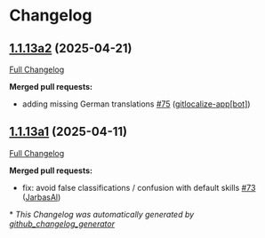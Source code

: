 # Changelog

## [1.1.13a2](https://github.com/OpenVoiceOS/ovos-ocp-pipeline-plugin/tree/1.1.13a2) (2025-04-21)

[Full Changelog](https://github.com/OpenVoiceOS/ovos-ocp-pipeline-plugin/compare/1.1.13a1...1.1.13a2)

**Merged pull requests:**

- adding missing German translations [\#75](https://github.com/OpenVoiceOS/ovos-ocp-pipeline-plugin/pull/75) ([gitlocalize-app[bot]](https://github.com/apps/gitlocalize-app))

## [1.1.13a1](https://github.com/OpenVoiceOS/ovos-ocp-pipeline-plugin/tree/1.1.13a1) (2025-04-11)

[Full Changelog](https://github.com/OpenVoiceOS/ovos-ocp-pipeline-plugin/compare/1.1.12...1.1.13a1)

**Merged pull requests:**

- fix: avoid false classifications / confusion with default skills [\#73](https://github.com/OpenVoiceOS/ovos-ocp-pipeline-plugin/pull/73) ([JarbasAl](https://github.com/JarbasAl))



\* *This Changelog was automatically generated by [github_changelog_generator](https://github.com/github-changelog-generator/github-changelog-generator)*
